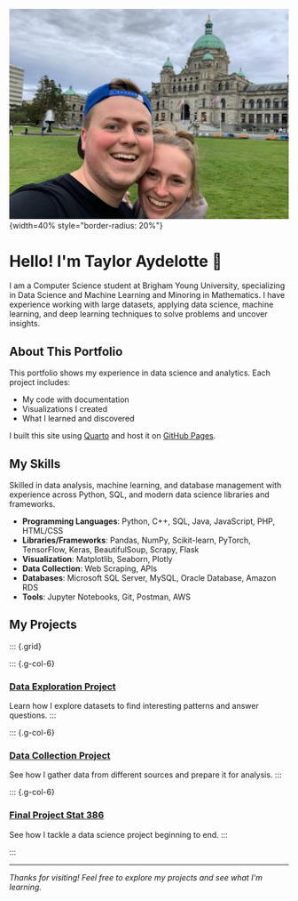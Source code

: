 ![](/resources/me2.jpg){width=40% style="border-radius: 20%"}


# Hello! I'm Taylor Aydelotte 👋

I am a Computer Science student at Brigham Young University, specializing in Data Science and Machine Learning and Minoring in Mathematics. I have experience working with large datasets, applying data science, machine learning, and deep learning techniques to solve problems and uncover insights.

## About This Portfolio

This portfolio shows my experience in data science and analytics. Each project includes:

- My code with documentation
- Visualizations I created
- What I learned and discovered

I built this site using [Quarto](https://quarto.org/) and host it on [GitHub Pages](https://pages.github.com/).

## My Skills

Skilled in data analysis, machine learning, and database management with experience across Python, SQL, and modern data science libraries and frameworks.

- **Programming Languages**: Python, C++, SQL, Java, JavaScript, PHP, HTML/CSS
- **Libraries/Frameworks**: Pandas, NumPy, Scikit-learn, PyTorch, TensorFlow, Keras, BeautifulSoup, Scrapy, Flask
- **Visualization**: Matplotlib, Seaborn, Plotly
- **Data Collection**: Web Scraping, APIs
- **Databases**: Microsoft SQL Server, MySQL, Oracle Database, Amazon RDS
- **Tools**: Jupyter Notebooks, Git, Postman, AWS

## My Projects

::: {.grid}

::: {.g-col-6}
### [Data Exploration Project](projects/eda.md)
Learn how I explore datasets to find interesting patterns and answer questions.
:::

::: {.g-col-6}
### [Data Collection Project](projects/data-acquisition.md)
See how I gather data from different sources and prepare it for analysis.
:::

::: {.g-col-6}
### [Final Project Stat 386](projects/final-project.md)
See how I tackle a data science project beginning to end.
:::

:::

---

*Thanks for visiting! Feel free to explore my projects and see what I'm learning.*